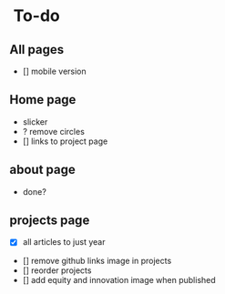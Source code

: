 #  To-do

## All pages

- [] mobile version

## Home page

- slicker
- ? remove circles
- [] links to project page

## about page

- done?

## projects page

- [x] all articles to just year
- [] remove github links image in projects
- [] reorder projects
- [] add equity and innovation image when published
